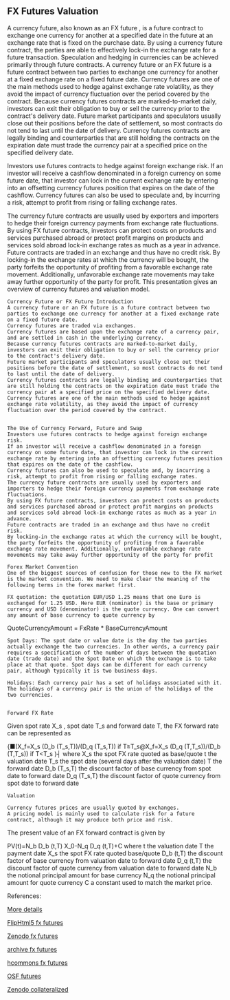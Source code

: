 ## FX Futures Valuation
 
A currency future, also known as an FX future , is a future contract to exchange one currency for another at a specified date in the future at an exchange rate that is fixed on the purchase date. By using a currency future contract, the parties are able to effectively lock-in the exchange rate for a future transaction. Speculation and hedging in currencies can be achieved primarily through future contracts. 
A currency future or an FX future is a future contract between two parties to exchange one currency for another at a fixed exchange rate on a fixed future date. Currency futures are one of the main methods used to hedge against exchange rate volatility, as they avoid the impact of currency fluctuation over the period covered by the contract. 
Because currency futures contracts are marked-to-market daily, investors can exit their obligation to buy or sell the currency prior to the contract's delivery date. Future market participants and speculators usually close out their positions before the date of settlement, so most contracts do not tend to last until the date of delivery. Currency futures contracts are legally binding and counterparties that are still holding the contracts on the expiration date must trade the currency pair at a specified price on the specified delivery date.

Investors use futures contracts to hedge against foreign exchange risk. If an investor will receive a cashflow denominated in a foreign currency on some future date, that investor can lock in the current exchange rate by entering into an offsetting currency futures position that expires on the date of the cashflow. Currency futures can also be used to speculate and, by incurring a risk, attempt to profit from rising or falling exchange rates.

The currency future contracts are usually used by exporters and importers to hedge their foreign currency payments from exchange rate fluctuations. By using FX future contracts, investors can protect costs on products and services purchased abroad or protect profit margins on products and services sold abroad lock-in exchange rates as much as a year in advance.
Future contracts are traded in an exchange and thus have no credit risk. By locking-in the exchange rates at which the currency will be bought, the party forfeits the opportunity of profiting from a favorable exchange rate movement. Additionally, unfavorable exchange rate movements may take away further opportunity of the party for profit. This presentation gives an overview of currency futures and valuation model. 

	Currency Future or FX Future Introduction
	A currency future or an FX future is a future contract between two parties to exchange one currency for another at a fixed exchange rate on a fixed future date. 
	Currency futures are traded via exchanges.
	Currency futures are based upon the exchange rate of a currency pair, and are settled in cash in the underlying currency.
	Because currency futures contracts are marked-to-market daily, investors can exit their obligation to buy or sell the currency prior to the contract's delivery date. 
	Future market participants and speculators usually close out their positions before the date of settlement, so most contracts do not tend to last until the date of delivery.
	Currency futures contracts are legally binding and counterparties that are still holding the contracts on the expiration date must trade the currency pair at a specified price on the specified delivery date.
	Currency futures are one of the main methods used to hedge against exchange rate volatility, as they avoid the impact of currency fluctuation over the period covered by the contract.


	The Use of Currency Forward, Future and Swap
	Investors use futures contracts to hedge against foreign exchange risk. 
	If an investor will receive a cashflow denominated in a foreign currency on some future date, that investor can lock in the current exchange rate by entering into an offsetting currency futures position that expires on the date of the cashflow.
	Currency futures can also be used to speculate and, by incurring a risk, attempt to profit from rising or falling exchange rates.
	The currency future contracts are usually used by exporters and importers to hedge their foreign currency payments from exchange rate fluctuations.
	By using FX future contracts, investors can protect costs on products and services purchased abroad or protect profit margins on products and services sold abroad lock-in exchange rates as much as a year in advance.
	Future contracts are traded in an exchange and thus have no credit risk.
	By locking-in the exchange rates at which the currency will be bought, the party forfeits the opportunity of profiting from a favorable exchange rate movement. Additionally, unfavorable exchange rate movements may take away further opportunity of the party for profit

	Forex Market Convention
	One of the biggest sources of confusion for those new to the FX market is the market convention. We need to make clear the meaning of the following terms in the forex market first.

	FX quotation: the quotation EUR/USD 1.25 means that one Euro is exchanged for 1.25 USD. Here EUR (nominator) is the base or primary currency and USD (denominator) is the quote currency. One can convert any amount of base currency to quote currency by
QuoteCurrencyAmount = FxRate * BaseCurrencyAmount

	Spot Days: The spot date or value date is the day the two parties actually exchange the two currencies. In other words, a currency pair requires a specification of the number of days between the quotation date (trade date) and the Spot Date on which the exchange is to take place at that quote. Spot days can be different for each currency pair, although typically it is two business days.

	Holidays: Each currency pair has a set of holidays associated with it. The holidays of a currency pair is the union of the holidays of the two currencies.


	Forward FX Rate
Given spot rate X_s , spot date T_s and forward date T, the FX forward rate can be represented as


{■(X_f=X_s  (D_b (T_s,T))/(D_q (T_s,T))                 if  T≥T_s@X_f=X_s  (D_q (T,T_s))/(D_b (T,T_s))                 if  T<T_s )┤
where
	X_s  	the spot FX rate quoted as base/quote
	t 	the valuation date
	T_s 	the spot date (several days after the valuation date)
	T 	the forward date
	D_b (T_s,T) 	the discount factor of base currency from spot date to forward date
	D_q (T_s,T) 	the discount factor of quote currency from spot date to forward date


	Valuation

	Currency futures prices are usually quoted by exchanges.
	A pricing model is mainly used to calculate risk for a future contract, although it may produce both price and risk.

The present value of an FX forward contract is given by

PV(t)=N_b D_b (t,T) X_0-N_q D_q (t,T)+C
where
	t 	the valuation date
	T 	the payment date
	X_s 	the spot FX rate quoted base/quote
	D_b (t,T) 	the discount factor of base currency from valuation date to forward date
	D_q (t,T) 	the discount factor of quote currency from valuation date to forward date
	N_b 	the notional principal amount for base currency
	N_q 	the notional principal amount for quote currency
C 	a constant used to match the market price.




References:

 
[More details](./FxFuture-21.pdf)
  
[FlipHtml5 fx futures](https://fliphtml5.com/download/download-pdf-file.php?str=x0DZh9GTud3bENXamUzM5UDN5ITPkl0av9mY)
  
[Zenodo fx futures](https://zenodo.org/record/5768241/files/Zenodo-FxFuture.pdf)
  
[archive fx futures](https://ia803403.us.archive.org/10/items/fx-future-21/FxFuture-archive.pdf)
  
[hcommons fx futures](https://hcommons.org/deposits/download/hc:42804/CONTENT/fxfuture-21.pdf)
  
[OSF futures](https://osf.io/rqd6v/download)

[Zenodo collateralized](https://zenodo.org/record/6539697#.YpDuTKgpDq4)

